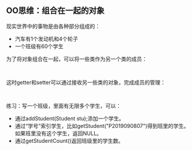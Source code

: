 ## OO思维：组合在一起的对象

现实世界中的事物是由各种部分组成的：

* 汽车有1个发动机和4个轮子
* 一个班级有60个学生

为了将对象组合在一起，可以将一些类作为另一个类的成员：

```java
 
```

这时getter和setter可以通过接收另一些类的对象，完成成员的管理：

```java
 
```

练习：写一个班级，里面有无限多个学生，可以：

* 通过addStudent(Student stu);添加一个学生。
* 通过“学号”索引学生，比如getStudent("P2019090807")得到班里的学生。如果班里没有这个学生，返回NULL。
* 通过getStudentCount()返回班级里的学生数。